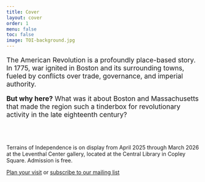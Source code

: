 ```yaml
---
title: Cover
layout: cover
order: 1
menu: false
toc: false
image: TOI-background.jpg
---
```


<div style='font-size:125%;padding-bottom:2em;'>

The American Revolution is a profoundly place-based story. In 1775, war ignited in Boston and its surrounding towns, fueled by conflicts over trade, governance, and imperial authority. 

**But why here?** What was it about Boston and Massachusetts that made the region such a tinderbox for revolutionary activity in the late eighteenth century?

</div>



<div class="intro-callout">

<span class="small-caps">Terrains of Independence</span> is on display from April 2025 through March 2026 at the Leventhal Center gallery, located at the Central Library in Copley Square. Admission is free.

[Plan your visit](https://www.leventhalmap.org/exhibitions/) or [subscribe to our mailing list](https://www.leventhalmap.org/subscribe/)

</div>